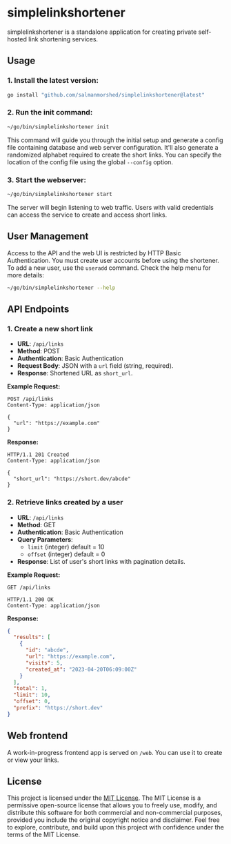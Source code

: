# simplelinkshortener

simplelinkshortener is a standalone application for creating private self-hosted link shortening services.

## Usage

### 1. Install the latest version:
```bash
go install "github.com/salmanmorshed/simplelinkshortener@latest"
```

### 2. Run the init command:
```bash
~/go/bin/simplelinkshortener init
```
This command will guide you through the initial setup and generate a config file containing database and web server configuration. It'll also generate a randomized alphabet required to create the short links. You can specify the location of the config file using the global `--config` option.

### 3. Start the webserver:
```bash
~/go/bin/simplelinkshortener start
```
The server will begin listening to web traffic. Users with valid credentials can access the service to create and access short links.

## User Management
Access to the API and the web UI is restricted by HTTP Basic Authentication. You must create user accounts before using the shortener. To add a new user, use the `useradd` command. Check the help menu for more details: 
```bash
~/go/bin/simplelinkshortener --help
```


## API Endpoints
### 1. Create a new short link

- **URL**: `/api/links`
- **Method**: POST
- **Authentication**: Basic Authentication
- **Request Body**: JSON with a `url` field (string, required).
- **Response**: Shortened URL as `short_url`.

**Example Request:**
```http
POST /api/links
Content-Type: application/json

{
  "url": "https://example.com"
}
```

**Response:**
```http
HTTP/1.1 201 Created
Content-Type: application/json

{
  "short_url": "https://short.dev/abcde"
}
```

### 2. Retrieve links created by a user

- **URL**: `/api/links`
- **Method**: GET
- **Authentication**: Basic Authentication
- **Query Parameters**: 
  - `limit` (integer) default = 10
  - `offset` (integer) default = 0
- **Response**: List of user's short links with pagination details.

**Example Request:**
```http
GET /api/links

HTTP/1.1 200 OK
Content-Type: application/json
```

**Response:**
```json
{
  "results": [
    {
      "id": "abcde",
      "url": "https://example.com",
      "visits": 5,
      "created_at": "2023-04-20T06:09:00Z"
    }
  ],
  "total": 1,
  "limit": 10,
  "offset": 0,
  "prefix": "https://short.dev"
}
```

## Web frontend
A work-in-progress frontend app is served on `/web`. You can use it to create or view your links.


## License
This project is licensed under the [MIT License](https://github.com/git/git-scm.com/blob/main/MIT-LICENSE.txt). The MIT License is a permissive open-source license that allows you to freely use, modify, and distribute this software for both commercial and non-commercial purposes, provided you include the original copyright notice and disclaimer. Feel free to explore, contribute, and build upon this project with confidence under the terms of the MIT License.
